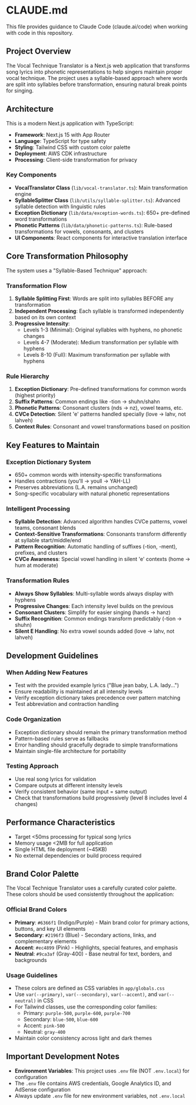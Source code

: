 # CLAUDE.md

This file provides guidance to Claude Code (claude.ai/code) when working with code in this repository.

## Project Overview

The Vocal Technique Translator is a Next.js web application that transforms song lyrics into phonetic representations to help singers maintain proper vocal technique. The project uses a syllable-based approach where words are split into syllables before transformation, ensuring natural break points for singing.

## Architecture

This is a modern Next.js application with TypeScript:

- **Framework**: Next.js 15 with App Router
- **Language**: TypeScript for type safety
- **Styling**: Tailwind CSS with custom color palette
- **Deployment**: AWS CDK infrastructure
- **Processing**: Client-side transformation for privacy

### Key Components

- **VocalTranslator Class** (`lib/vocal-translator.ts`): Main transformation engine
- **SyllableSplitter Class** (`lib/utils/syllable-splitter.ts`): Advanced syllable detection with linguistic rules
- **Exception Dictionary** (`lib/data/exception-words.ts`): 650+ pre-defined word transformations
- **Phonetic Patterns** (`lib/data/phonetic-patterns.ts`): Rule-based transformations for vowels, consonants, and clusters
- **UI Components**: React components for interactive translation interface

## Core Transformation Philosophy

The system uses a "Syllable-Based Technique" approach:

### Transformation Flow
1. **Syllable Splitting First**: Words are split into syllables BEFORE any transformation
2. **Independent Processing**: Each syllable is transformed independently based on its own context
3. **Progressive Intensity**: 
   - Levels 1-3 (Minimal): Original syllables with hyphens, no phonetic changes
   - Levels 4-7 (Moderate): Medium transformation per syllable with hyphens
   - Levels 8-10 (Full): Maximum transformation per syllable with hyphens

### Rule Hierarchy
1. **Exception Dictionary**: Pre-defined transformations for common words (highest priority)
2. **Suffix Patterns**: Common endings like -tion → shuhn/shahn
3. **Phonetic Patterns**: Consonant clusters (nds → nz), vowel teams, etc.
4. **CVCe Detection**: Silent 'e' patterns handled specially (love → lahv, not lahveh)
5. **Context Rules**: Consonant and vowel transformations based on position

## Key Features to Maintain

### Exception Dictionary System
- 650+ common words with intensity-specific transformations
- Handles contractions (you'll → youll → YAH-LL)
- Preserves abbreviations (L.A. remains unchanged)
- Song-specific vocabulary with natural phonetic representations

### Intelligent Processing
- **Syllable Detection**: Advanced algorithm handles CVCe patterns, vowel teams, consonant blends
- **Context-Sensitive Transformations**: Consonants transform differently at syllable start/middle/end
- **Pattern Recognition**: Automatic handling of suffixes (-tion, -ment), prefixes, and clusters
- **CVCe Awareness**: Special vowel handling in silent 'e' contexts (home → hum at moderate)

### Transformation Rules
- **Always Show Syllables**: Multi-syllable words always display with hyphens
- **Progressive Changes**: Each intensity level builds on the previous
- **Consonant Clusters**: Simplify for easier singing (hands → hanz)
- **Suffix Recognition**: Common endings transform predictably (-tion → shuhn)
- **Silent E Handling**: No extra vowel sounds added (love → lahv, not lahveh)

## Development Guidelines

### When Adding New Features
- Test with the provided example lyrics ("Blue jean baby, L.A. lady...")
- Ensure readability is maintained at all intensity levels
- Verify exception dictionary takes precedence over pattern matching
- Test abbreviation and contraction handling

### Code Organization
- Exception dictionary should remain the primary transformation method
- Pattern-based rules serve as fallbacks
- Error handling should gracefully degrade to simple transformations
- Maintain single-file architecture for portability

### Testing Approach
- Use real song lyrics for validation
- Compare outputs at different intensity levels
- Verify consistent behavior (same input = same output)
- Check that transformations build progressively (level 8 includes level 4 changes)

## Performance Characteristics
- Target <50ms processing for typical song lyrics
- Memory usage <2MB for full application
- Single HTML file deployment (~45KB)
- No external dependencies or build process required

## Brand Color Palette

The Vocal Technique Translator uses a carefully curated color palette. These colors should be used consistently throughout the application:

### Official Brand Colors
- **Primary**: `#6366f1` (Indigo/Purple) - Main brand color for primary actions, buttons, and key UI elements
- **Secondary**: `#2196f3` (Blue) - Secondary actions, links, and complementary elements
- **Accent**: `#ec4899` (Pink) - Highlights, special features, and emphasis
- **Neutral**: `#9ca3af` (Gray-400) - Base neutral for text, borders, and backgrounds

### Usage Guidelines
- These colors are defined as CSS variables in `app/globals.css`
- Use `var(--primary)`, `var(--secondary)`, `var(--accent)`, and `var(--neutral)` in CSS
- For Tailwind classes, use the corresponding color families:
  - Primary: `purple-500`, `purple-600`, `purple-700`
  - Secondary: `blue-500`, `blue-600`
  - Accent: `pink-500`
  - Neutral: `gray-400`
- Maintain color consistency across light and dark themes

## Important Development Notes
- **Environment Variables**: This project uses `.env` file (NOT `.env.local`) for configuration
- The `.env` file contains AWS credentials, Google Analytics ID, and AdSense configuration
- Always update `.env` file for new environment variables, not `.env.local`